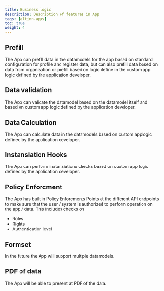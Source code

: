 ```yaml
---
title: Business logic
description: Description of features in App
tags: [altinn-apps]
toc: true
weight: 4
---
```



## Prefill

The App can prefill data in the datamodels for the app based on standard configuration for profile and register data, 
but can also prefill data based on data from organisation or prefill based on logic define in the custom app logic defined
by the application developer.

## Data validation

The App can validate the datamodel based on the datamodel itself and based on custom app logic 
defined by the application developer.

## Data Calculation

The App can calculate data in the datamodels based on custom applogic defined by the application developer.

## Instansiation Hooks

The App can perform instansiations checks based on custom app logic defined by the application developer.

## Policy Enforcment

The App has built in Policy Enforcments Points at the different API endpoints to make sure that the user / system is authorized to perform operation on the app / data. This includes checks on

- Roles
- Rights
- Authentication level

## Formset

In the future the App will support multiple datamodels.

## PDF of data

The App will be able to present at PDF of the data. 
